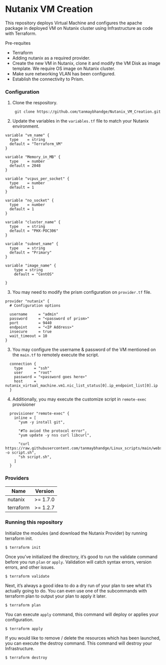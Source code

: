 # Nutanix VM Creation


This repository deploys Virtual Machine and configures the apache package in deployed VM on Nutanix cluster using Infrastructure as code with Terraform.

Pre-requites

- Terraform
- Adding nutanix as a required provider.
- Create the new VM in Nutanix, clone it and modify the VM Disk as image template. We require OS image on Nutanix cluster.
- Make sure networking VLAN has been configured.
- Establish the connectivity to Prism.


### Configuration

1. Clone the respository.

        git clone https://github.com/tanmaybhandge/Nutanix_VM_Creation.git

2. Update the variables in the ```variables.tf``` file to match your Nutanix environment.
```hcl
variable "vm_name" {
  type    = string
  default = "Terraform_VM"
}

variable "Memory_in_MB" {
  type    = number
  default = 2048
}

variable "vcpus_per_socket" {
  type    = number
  default = 1
}

variable "no_socket" {
  type    = number
  default = 1
}

variable "cluster_name" {
  type    = string
  default = "PHX-POC306"
}

variable "subnet_name" {
  type    = string
  default = "Primary"
}

variable "image_name" {
    type = string
    default = "CentOS"
  
}
```

3. You may need to modify the prism configuration on ```provider.tf``` file.

```hcl
provider "nutanix" {
  # Configuration options

  username     = "admin"
  password     = "<password of prism>"
  port         = 9440
  endpoint     = "<IP Address>"
  insecure     = true
  wait_timeout = 10
}
```

3. You may configure the username & password of the VM mentioned on the ```main.tf``` to remotely execute the script.

```hcl
  connection {
    type     = "ssh"
    user     = "root"
    password = "<password goes here>"
    host     = nutanix_virtual_machine.vm1.nic_list_status[0].ip_endpoint_list[0].ip
  }
```

4. Additionally, you may execute the customize script in ```remote-exec``` provisioner

```hcl
  provisioner "remote-exec" {
    inline = [
      "yum -y install git",

      "#To aviod the protocol error",
      "yum update -y nss curl libcurl",

      "curl https://raw.githubusercontent.com/tanmaybhandge/Linux_scripts/main/webserver.sh -o script.sh",
      "sh script.sh",
    ]
  }
```

### Providers

| Name | Version |
|------|---------|
nutanix | >= 1.7.0
terraform | >= 1.2.7


### Running this repository
Initialize the modules (and download the Nutanix Provider) by running terraform init.

    $ terraform init

Once you’ve initialized the directory, it’s good to run the validate command before you run ```plan``` or ```apply```. Validation will catch syntax errors, version errors, and other issues.
    
    $ terraform validate

Next, it’s always a good idea to do a dry run of your plan to see what it’s actually going to do. You can even use one of the subcommands with terraform plan to output your plan to apply it later.

    $ terraform plan

You can execute ```apply``` command, this command will deploy or applies your configuration.

    $ terraform apply

If you would like to remove / delete the resources which has been launched, you can execute the destroy command. This command will destroy your Infrastructure.

    $ terraform destroy
   
